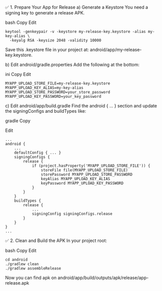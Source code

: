 ✅ 1. Prepare Your App for Release
a) Generate a Keystore
You need a signing key to generate a release APK.

bash
Copy
Edit
```
keytool -genkeypair -v -keystore my-release-key.keystore -alias my-key-alias \
  -keyalg RSA -keysize 2048 -validity 10000
```
Save this .keystore file in your project at: android/app/my-release-key.keystore.


b) Edit android/gradle.properties
Add the following at the bottom:

ini
Copy
Edit
```
MYAPP_UPLOAD_STORE_FILE=my-release-key.keystore
MYAPP_UPLOAD_KEY_ALIAS=my-key-alias
MYAPP_UPLOAD_STORE_PASSWORD=your_store_password
MYAPP_UPLOAD_KEY_PASSWORD=your_key_password
```
c) Edit android/app/build.gradle
Find the android { ... } section and update the signingConfigs and buildTypes like:

gradle
Copy

Edit
```
...
android {
    ...
    defaultConfig { ... }
    signingConfigs {
        release {
            if (project.hasProperty('MYAPP_UPLOAD_STORE_FILE')) {
                storeFile file(MYAPP_UPLOAD_STORE_FILE)
                storePassword MYAPP_UPLOAD_STORE_PASSWORD
                keyAlias MYAPP_UPLOAD_KEY_ALIAS
                keyPassword MYAPP_UPLOAD_KEY_PASSWORD
            }
        }
    }
    buildTypes {
        release {
            ...
            signingConfig signingConfigs.release
        }
    }
}
...
```
✅ 2. Clean and Build the APK
In your project root:

bash
Copy
Edit
```
cd android
./gradlew clean
./gradlew assembleRelease
```
Now you can find apk on
android/app/build/outputs/apk/release/app-release.apk

